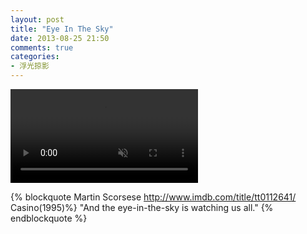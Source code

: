 ```yaml
---
layout: post
title: "Eye In The Sky"
date: 2013-08-25 21:50
comments: true
categories:
- 浮光掠影
---
```


<video playsInline autoplay loop muted>
    <source src="{{ site.static_base }}/downloads/video/movie_clips/eye_in_the_sky.mp4" type="video/mp4">
    <p>Your browser doesn't support this embedded video.</p>
</video>

{% blockquote Martin Scorsese http://www.imdb.com/title/tt0112641/ Casino(1995)%}
"And the eye-in-the-sky is watching us all."
{% endblockquote %}